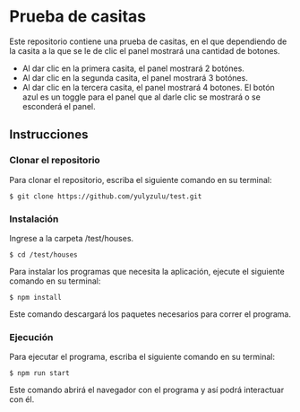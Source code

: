 # Prueba de casitas
Este repositorio contiene una prueba de casitas, en el que dependiendo de la casita a la que se le de clic el panel mostrará una cantidad de botones.
- Al dar clic en la primera casita, el panel mostrará 2 botónes.
- Al dar clic en la segunda casita, el panel mostrará 3 botónes.
- Al dar clic en la tercera casita, el panel mostrará 4 botones.
El botón azul es un toggle para el panel que al darle clic se mostrará o se esconderá el panel.

## Instrucciones
### Clonar el repositorio
Para clonar el repositorio, escriba el siguiente comando en su terminal:
```
$ git clone https://github.com/yulyzulu/test.git
```

### Instalación
Ingrese a la carpeta /test/houses.
```
$ cd /test/houses
```
Para instalar los programas que necesita la aplicación, ejecute el siguiente comando en su terminal:
```
$ npm install
```
Este comando descargará los paquetes necesarios para correr el programa.

### Ejecución
Para ejecutar el programa, escriba el siguiente comando en su terminal:
```
$ npm run start
```
Este comando abrirá el navegador con el programa y así podrá interactuar con él.